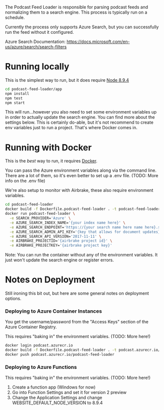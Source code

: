 The Podcast Feed Loader is responsible for parsing podcast feeds and normalizing them to a search engine. This process is typically run on a schedule.

Currently the process only supports Azure Search, but you can successfully run the feed without it configured.

Azure Search Documentation:
https://docs.microsoft.com/en-us/azure/search/search-filters

# Running locally
This is the simplest way to run, but it does require [Node 8.9.4](https://nodejs.org/en/download/)

```bash
cd podcast-feed-loader/app
npm install
npm test
npm start
```

This will run...however you also need to set some environment variables up in order to actually update the search engine. You can find more about the settings below. This is certainly do-able, but it's not recommend to create env variables just to run a project. That's where Docker comes in.

# Running with Docker
This is the *best* way to run, it requires [Docker](https://docs.docker.com/install/). 

You can pass the Azure environment variables along via the command line. There are a lot of them, so it's even better to set up a .env file. (TODO: More info on the .env file)

We're also setup to monitor with Airbrake, these also require environment variables.

```bash
cd podcast-feed-loader
docker build -f Dockerfile.podcast-feed-loader . -t podcast-feed-loader
docker run podcast-feed-loader \
  -e SEARCH_PROVIDER='Azure' \
  -e AZURE_SEARCH_INDEX_NAME='{your index name here}' \
  -e AZURE_SEARCH_ENDPOINT='https://{your search name here name here}.search.windows.net/indexes/{your index name here}/docs/index?api-version={your version number here}' \
  -e AZURE_SEARCH_ADMIN_API_KEY='{key that allows for document updates}' \
  -e AZURE_SEARCH_API_VERSION='2017-11-11' \
  -e AIRBRAKE_PROJECTID='{airbrake project id}' \
  -e AIRBRAKE_PROJECTKEY='{airbrake project key}'
```

Note: You can run the container without any of the environment variables. It just won't update the search engine or register errors.

# Notes on Deployment
Still ironing this bit out, but here are some general notes on deployment options.

### Deploying to Azure Container Instances

You get the username/password from the "Access Keys" section of the Azure Container Registry.

This requires "baking in" the environment variables. (TODO: More here!)

```bash
docker login podcast.azurecr.io
docker build -f Dockerfile.podcast-feed-loader . -t podcast.azurecr.io/podcast-feed-loader
docker push podcast.azurecr.io/podcast-feed-loader
```

### Deploying to Azure Functions

This requires "baking in" the environment variables. (TODO: More here!)

1. Create a function app (Windows for now)
2. Go into Function Settings and set it for version 2 preview
3. Change the Application Settings and change WEBSITE_DEFAULT_NODE_VERSION to 8.9.4
